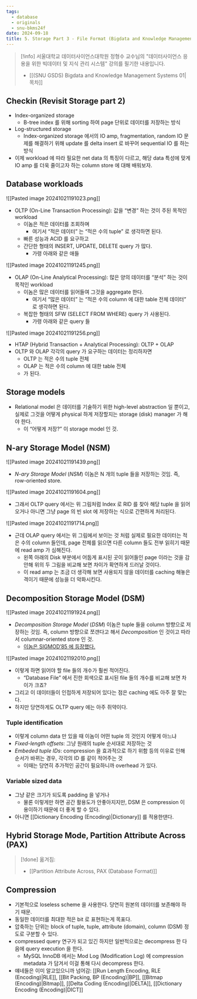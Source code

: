 ```yaml
---
tags:
  - database
  - originals
  - snu-bkms24f
date: 2024-09-18
title: 5. Storage Part 3 - File Format (Bigdata and Knowledge Management Systems 1, SNU GSDS)
---
```

> [!info] 서울대학교 데이터사이언스대학원 정형수 교수님의 "데이터사이언스 응용을 위한 빅데이터 및 지식 관리 시스템" 강의를 필기한 내용입니다.
> - [[(SNU GSDS) Bigdata and Knowledge Management Systems 01|목차]]

## Checkin (Revisit Storage part 2)

- Index-organized storage
	- B-tree index 를 위해 sorting 하여 page 단위로 데이터를 저장하는 방식
- Log-structured storage
	- Index-organized storage 에서의 IO amp, fragmentation, random IO 문제를 해결하기 위해 update 를 delta insert 로 바꾸어 sequential IO 를 하는 방식
- 이제 workload 에 따라 필요한 net data 의 특징이 다르고, 해당 data 특성에 맞게 IO amp 를 더욱 줄이고자 하는 column store 에 대해 배워보자.

## Database workloads

![[Pasted image 20241021191023.png]]

- OLTP (On-Line Transaction Processing): 값을 “변경” 하는 것이 주된 목적인 workload
	- 이놈은 적은 데이터를 조회하며
		- 여기서 “적은 데이터” 는 “적은 수의 tuple” 로 생각하면 된다.
	- 빠른 성능과 ACID 를 요구하고
	- 간단한 형태의 INSERT, UPDATE, DELETE query 가 많다.
		- 가령 아래와 같은 애들

![[Pasted image 20241021191245.png]]

- OLAP (On-Line Analytical Processing): 많은 양의 데이터를 “분석” 하는 것이 목적인 workload
	- 이놈은 많은 데이터를 읽어들여 그것을 aggregate 한다.
		- 여기서 “많은 데이터” 는 “적은 수의 column 에 대한 table 전체 데이터” 로 생각하면 된다.
	- 복잡한 형태의 SFW (SELECT FROM WHERE) query 가 사용된다.
		- 가령 아래와 같은 query 들

![[Pasted image 20241021191256.png]]

- HTAP (Hybrid Transaction + Analytical Processing): OLTP + OLAP
- OLTP 와 OLAP 각각의 query 가 요구하는 데이터는 정리하자면
	- OLTP 는 적은 수의 tuple 전체
	- OLAP 는 적은 수의 column 에 대한 table 전체
	- 가 된다.

## Storage models

- Relational model 은 데이터를 기술하기 위한 high-level abstraction 일 뿐이고, 실제로 그것을 어떻게 physical 하게 저장할지는 storage (disk) manager 가 해야 한다.
	- 이 “어떻게 저장?” 이 storage model 인 것.

## N-ary Storage Model (NSM)

![[Pasted image 20241021191439.png]]

- _N-ary Storage Model_ (_NSM_) 이놈은 N 개의 tuple 들을 저장하는 것임. 즉, row-oriented store.

![[Pasted image 20241021191604.png]]

- 그래서 OLTP query 에서는 위 그림처럼 Index 로 RID 를 찾아 해당 tuple 을 읽어오거나 아니면 그냥 page 의 빈 slot 에 저장하는 식으로 간편하게 처리된다.

![[Pasted image 20241021191714.png]]

- 근데 OLAP query 에서는 위 그림에서 보이는 것 처럼 실제로 필요한 데이터는 적은 수의 column 들인데, page 전체를 읽으면 다른 column 들도 전부 읽히기 때문에 read amp 가 심해진다.
	- 왼쪽 아래의 Disk 부분에서 어둡게 표시된 곳이 읽어들인 page 이라는 것을 감안해 위의 두 그림을 비교해 보면 차이가 확연하게 드러날 것이다.
	- 이 read amp 는 조금 더 생각해 보면 사용되지 않을 데이터를 caching 해놓은 격이기 때문에 성능을 더 악화시킨다.

## Decomposition Storage Model (DSM)

![[Pasted image 20241021191924.png]]

- _Decomposition Storage Model_ (_DSM_) 이놈은 tuple 들을 column 방향으로 저장하는 것임. 즉, column 방향으로 쪼갠다고 해서 _Decomposition_ 인 것이고 따라서 columnar-oriented store 인 것.
	- [이놈은 SIGMOD’85 에 등장했다.](https://dl.acm.org/doi/10.1145/971699.318923)

![[Pasted image 20241021192010.png]]

- 이렇게 하면 읽어야 할 file 들의 개수가 훨씬 적어진다.
	- “Database File” 에서 진한 회색으로 표시된 file 들의 개수를 비교해 보면 차이가 크죠?
- 그리고 이 데이터들이 인접하게 저장되어 있다는 점은 caching 에도 아주 잘 맞는다.
- 하지만 당연하게도 OLTP query 에는 아주 쥐약이다.

### Tuple identification

- 이렇게 column data 만 있을 때 이놈이 어떤 tuple 의 것인지 어떻게 아느냐
- *Fixed-length offsets*: 그냥 원래의 tuple 순서대로 저장하는 것
- *Embeded tuple IDs*: compression 을 효과적으로 하기 위함 등의 이유로 인해 순서가 바뀌는 경우, 각각의 ID 를 같이 적어주는 것
	- 이때는 당연히 추가적인 공간이 필요하니까 overhead 가 있다.

### Variable sized data

- 그냥 같은 크기가 되도록 padding 을 넣거나
	- 물론 이렇게만 하면 공간 활용도가 안좋아지지만, DSM 은 compression 이 용이하기 때문에 더 좋게 할 수 있다.
- 아니면 [[Dictionary Encoding (Encoding)|Dictionary]] 를 적용한댄다.

## Hybrid Storage Mode, Partition Attribute Across (PAX)

> [!done] 옮겨짐:
> - [[Partition Attribute Across, PAX (Database Format)]]

## Compression

- 기본적으로 loseless scheme 을 사용한다. 당연히 원본의 데이터를 보존해야 하기 때문.
- 동일한 데이터를 최대한 적은 bit 로 표현하는게 목표다.
- 압축하는 단위는 block of tuple, tuple, attribute (domain), column (DSM) 정도로 구분할 수 있다.
- compressed query 연구가 되고 있긴 하지만 일반적으로는 decompress 한 다음에 query execution 을 한다.
	- MySQL InnoDB 에서는 Mod Log (Modification Log) 에 compression metadata 가 담겨서 이걸 통해 다시 decompress 한다.
- 얘네들은 이미 알고있으니까 넘어감: [[Run Length Encoding, RLE (Encoding)|RLE]], [[Bit Packing, BP (Encoding)|BP]], [[Bitmap (Encoding)|Bitmap]], [[Delta Coding (Encoding)|DELTA]], [[Dictionary Encoding (Encoding)|DICT]]
